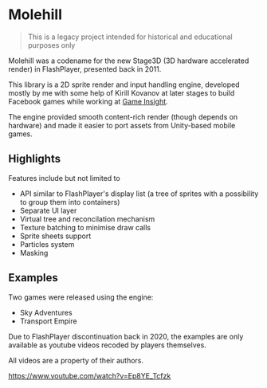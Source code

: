# Molehill

> This is a legacy project intended for historical and educational purposes only

Molehill was a codename for the new Stage3D (3D hardware accelerated render) in FlashPlayer, presented back in 2011.

This library is a 2D sprite render and input handling engine, developed mostly by me with some help of Kirill Kovanov at later stages to build Facebook games while working at [Game Insight](https://www.game-insight.com/).

The engine provided smooth content-rich render (though depends on hardware) and made it easier to port assets from Unity-based mobile games.

## Highlights

Features include but not limited to

* API similar to FlashPlayer's display list (a tree of sprites with a possibility to group them into containers)
* Separate UI layer
* Virtual tree and reconcilation mechanism
* Texture batching to minimise draw calls
* Sprite sheets support
* Particles system
* Masking

## Examples

Two games were released using the engine:
* Sky Adventures
* Transport Empire

Due to FlashPlayer discontinuation back in 2020, the examples are only available as youtube videos recoded by players themselves.

All videos are a property of their authors.

https://www.youtube.com/watch?v=Ep8YE_Tcfzk
